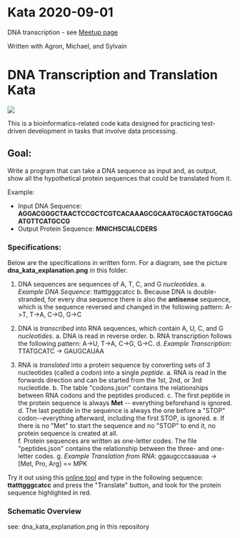 # Kata 2020-09-01

DNA transcription - see [Meetup page](https://www.meetup.com/Munchen-Social-Coding-Dojo/events/272844158/)


Written with Agron, Michael, and Sylvain


# DNA Transcription and Translation Kata

![](https://cdn.technologynetworks.com/tn/images/thumbs/jpeg/640_360/transcription-vs-translation-worksheet-323080.jpg)

This is a bioinformatics-related code kata designed for practicing test-driven development in tasks that involve data processing.

## Goal:

Write a program that can take a DNA sequence as input and, as output, show all the hypothetical protein sequences that could be translated from it.

Example:
  - Input DNA Sequence: **AGGACGGGCTAACTCCGCTCGTCACAAAGCGCAATGCAGCTATGGCAGATGTTCATGCCG**
  - Output Protein Sequence: **MNICHSCIALCDERS**

### Specifications:

Below are the specifications in written form.  For a diagram, see the picture **dna_kata_explanation.png** in this folder.

  1. DNA sequences are sequences of A, T, C, and G *nucleotides*.
    a. *Example DNA Sequence*: ttatttgggcatcc
    b. Because DNA is double-stranded, for every dna sequence there is also the **antisense** sequence, which is the sequence reversed and changed in the following pattern: A->T, T->A, C->G, G->C

  2. DNA is *transcribed* into RNA sequences, which contain A, U, C, and G *nucleotides*.
    a. DNA is read in reverse order.
    b. RNA transcription follows the following pattern: A->U, T->A, C->G, G->C.
    d. *Example Transcription*: TTATGCATC -> GAUGCAUAA

  3. RNA is *translated* into a protein sequence by converting sets of 3 nucleotides (called a *codon*) into a single *peptide*.
    a. RNA is read in the forwards direction and can be started from the 1st, 2nd, or 3rd nucleotide.
    b. The table "codons.json" contains the relationships between RNA codons and the peptides produced.
    c. The first peptide in the protein sequence is always **Met** -- everything beforehand is ignored.
    d. The last peptide in the sequence is always the one before a "STOP" codon--everything afterward, including the first STOP, is ignored.
    e. If there is no "Met" to start the sequence and no "STOP" to end it, no protein sequence is created at all.  
    f. Protein sequences are written as one-letter codes.  The file "peptides.json" contains the relationship between the three- and one-letter codes.
    g. *Example Translation from RNA*: ggaugcccaaauaa -> [Met, Pro, Arg] == MPK

Try it out using this [online tool](https://web.expasy.org/translate/) and type in the following sequence: **ttatttgggcatcc** and press the "Translate" button, and look for the protein sequence highlighted in red.

### Schematic Overview

see: dna_kata_explanation.png in this repository
